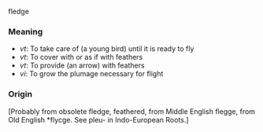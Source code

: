 fledge
### Meaning
+ _vt_: To take care of (a young bird) until it is ready to fly
+ _vt_: To cover with or as if with feathers
+ _vt_: To provide (an arrow) with feathers
+ _vi_: To grow the plumage necessary for flight

### Origin

[Probably from obsolete fledge, feathered, from Middle English flegge, from Old English *flycge. See pleu- in Indo-European Roots.]
